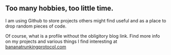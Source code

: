 ## Too many hobbies, too little time. 

I am using Github to store projects others might find useful and as a place to drop random pieces of code. 

Of course, what is a profile without the obligitory blog link.
Find more info on my projects and various things I find interesting at [bananatrunkingprotocol.com](https://bananatrunkingprotocol.com)

